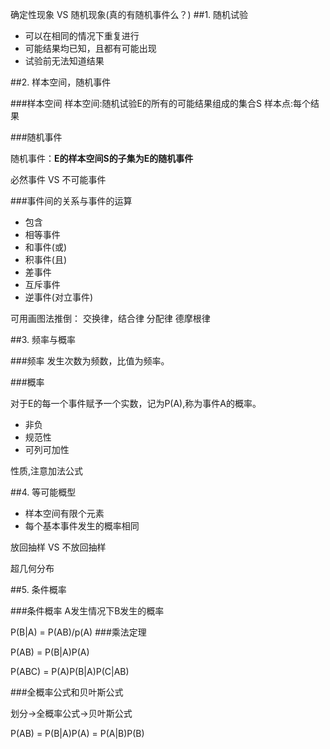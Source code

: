 确定性现象 VS 随机现象(真的有随机事件么？)
##1. 随机试验

* 可以在相同的情况下重复进行
* 可能结果均已知，且都有可能出现
* 试验前无法知道结果

##2. 样本空间，随机事件

###样本空间
样本空间:随机试验E的所有的可能结果组成的集合S
样本点:每个结果

###随机事件

随机事件：**E的样本空间S的子集为E的随机事件**

必然事件 VS 不可能事件

###事件间的关系与事件的运算

* 包含
* 相等事件
* 和事件(或)
* 积事件(且)
* 差事件
* 互斥事件
* 逆事件(对立事件)

可用画图法推倒：
交换律，结合律
分配律
德摩根律

##3. 频率与概率

###频率
发生次数为频数，比值为频率。

###概率

对于E的每一个事件赋予一个实数，记为P(A),称为事件A的概率。
* 非负
* 规范性
* 可列可加性

性质,注意加法公式

##4. 等可能概型

* 样本空间有限个元素
* 每个基本事件发生的概率相同

放回抽样 VS 不放回抽样

超几何分布

##5. 条件概率

###条件概率
A发生情况下B发生的概率

P(B|A) = P(AB)/p(A)
###乘法定理

P(AB) = P(B|A)P(A)

P(ABC) = P(A)P(B|A)P(C|AB)

###全概率公式和贝叶斯公式

划分->全概率公式->贝叶斯公式

P(AB) = P(B|A)P(A) = P(A|B)P(B)